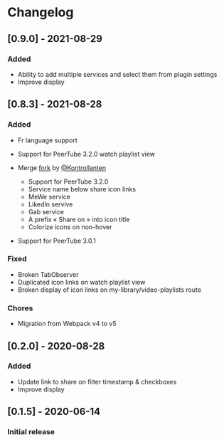 # Changelog

## [0.9.0] - 2021-08-29

### Added

- Ability to add multiple services and select them from plugin settings
- Improve display

## [0.8.3] - 2021-08-28

### Added

- Fr language support

- Support for PeerTube 3.2.0 watch playlist view

- Merge [fork](https://github.com/kontrollanten/peertube-plugin-social-sharing) by [@Kontrollanten](https://github.com/kontrollanten)

  - Support for PeerTube 3.2.0
  - Service name below share icon links
  - MeWe service
  - LikedIn servive
  - Gab service
  - A prefix « Share on » into icon title
  - Colorize icons on non-hover

- Support for PeerTube 3.0.1

### Fixed

- Broken TabObserver
- Duplicated icon links on watch playlist view
- Broken display of icon links on my-library/video-playlists route

### Chores

- Migration from Webpack v4 to v5

## [0.2.0] - 2020-08-28

### Added

- Update link to share on filter timestamp & checkboxes
- Improve display

## [0.1.5] - 2020-06-14

### Initial release
